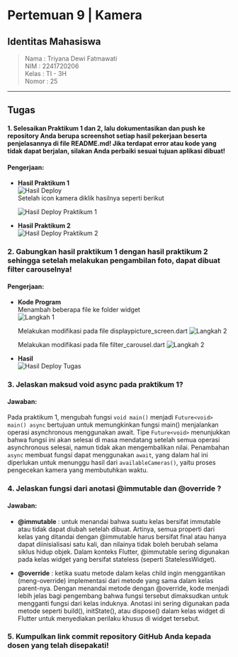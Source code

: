 # **Pertemuan 9 | Kamera**
## Identitas Mahasiswa

> Nama  : Triyana Dewi Fatmawati <br/>
> NIM   : 2241720206 <br/>
> Kelas : TI - 3H <br/>
> Nomor : 25 <br/>

---

## **Tugas**
#### 1. Selesaikan Praktikum 1 dan 2, lalu dokumentasikan dan push ke repository Anda berupa screenshot setiap hasil pekerjaan beserta penjelasannya di file README.md! Jika terdapat error atau kode yang tidak dapat berjalan, silakan Anda perbaiki sesuai tujuan aplikasi dibuat!
#### Pengerjaan:
- **Hasil Praktikum 1** <br>
    ![Hasil Deploy](kamera_flutter/images/deploy1.jpg) 
    <br>
    Setelah icon kamera diklik hasilnya seperti berikut <br>

    ![Hasil Deploy Praktikum 1](kamera_flutter/images/deploy2.jpg) 
    <br>

- **Hasil Praktikum 2** <br>
![Hasil Deploy Praktikum 2](photo_filter_carousel/images/deploy.gif) 


### 2. Gabungkan hasil praktikum 1 dengan hasil praktikum 2 sehingga setelah melakukan pengambilan foto, dapat dibuat filter carouselnya!
#### Pengerjaan:
- **Kode Program** <br>
    Menambah beberapa file ke folder widget <br>
    ![Langkah 1](kamera_flutter/images/t.png)
    <br>

    Melakukan modifikasi pada file displaypicture_screen.dart
    ![Langkah 2](kamera_flutter/images/t1.png)
    <br>

    Melakukan modifikasi pada file filter_carousel.dart
    ![Langkah 2](kamera_flutter/images/t2.png)

- **Hasil** <br>
![Hasil Deploy Tugas](kamera_flutter/images/deployTugas.gif) 


### 3. Jelaskan maksud void async pada praktikum 1?
#### Jawaban:
Pada praktikum 1, mengubah fungsi `void main()` menjadi `Future<void> main() async` bertujuan untuk memungkinkan fungsi main() menjalankan operasi asynchronous menggunakan await. Tipe `Future<void>` menunjukkan bahwa fungsi ini akan selesai di masa mendatang setelah semua operasi asynchronous selesai, namun tidak akan mengembalikan nilai. Penambahan `async` membuat fungsi dapat menggunakan `await`, yang dalam hal ini diperlukan untuk menunggu hasil dari `availableCameras()`, yaitu proses pengecekan kamera yang membutuhkan waktu.


### 4. Jelaskan fungsi dari anotasi @immutable dan @override ?
#### Jawaban:
- **@immutable** : untuk menandai bahwa suatu kelas bersifat immutable atau tidak dapat diubah setelah dibuat. Artinya, semua properti dari kelas yang ditandai dengan @immutable harus bersifat final atau hanya dapat diinisialisasi satu kali, dan nilainya tidak boleh berubah selama siklus hidup objek. Dalam konteks Flutter, @immutable sering digunakan pada kelas widget yang bersifat stateless (seperti StatelessWidget). 

- **@override** : ketika suatu metode dalam kelas child ingin menggantikan (meng-override) implementasi dari metode yang sama dalam kelas parent-nya. Dengan menandai metode dengan @override, kode menjadi lebih jelas bagi pengembang bahwa fungsi tersebut dimaksudkan untuk mengganti fungsi dari kelas induknya. Anotasi ini sering digunakan pada metode seperti build(), initState(), atau dispose() dalam kelas widget di Flutter untuk menyediakan perilaku khusus di widget tersebut.


### 5. Kumpulkan link commit repository GitHub Anda kepada dosen yang telah disepakati!